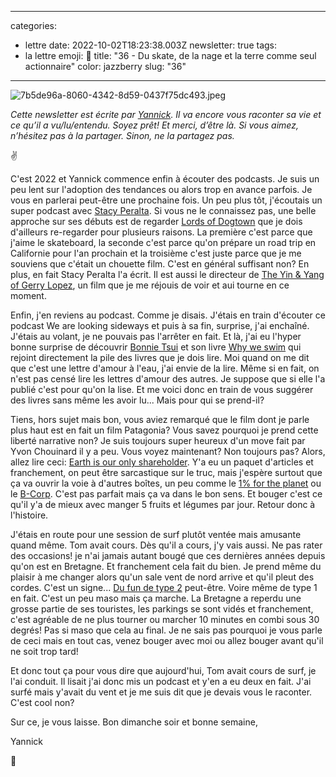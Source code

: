 
---
categories:
- lettre
date: 2022-10-02T18:23:38.003Z
newsletter: true
tags:
- la lettre
emoji: 💌
title: "36 - Du skate, de la nage et la terre comme seul actionnaire"
color: jazzberry
slug: "36"
---
![7b5de96a-8060-4342-8d59-0437f75dc493.jpeg](https://buttondown.s3.amazonaws.com/images/f350a453-05c3-4c6b-8cc0-86c33a75d5f2.jpeg) 

*Cette newsletter est écrite par [Yannick](https://yannickschutz.com). Il va encore vous raconter sa vie et ce qu’il a vu/lu/entendu. Soyez prêt! Et merci, d’être là. Si vous aimez, n’hésitez pas à la partager. Sinon, ne la partagez pas.*

✌ 

C'est 2022 et Yannick commence enfin à écouter des podcasts. Je suis un peu lent sur l'adoption des tendances ou alors trop en avance parfois. Je vous en parlerai peut-être une prochaine fois. Un peu plus tôt, j'écoutais un super podcast avec [Stacy Peralta](https://wearelookingsideways.com/podcasts/episode-190-stacy-peralta). Si vous ne le connaissez pas, une belle approche sur ses débuts est de regarder [Lords of Dogtown](https://fr.wikipedia.org/wiki/Les_Seigneurs_de_Dogtown) que je dois d'ailleurs re-regarder pour plusieurs raisons. La première c'est parce que j'aime le skateboard, la seconde c'est parce qu'on prépare un road trip en Californie pour l'an prochain et la troisième c'est juste parce que je me souviens que c'était un chouette film. C'est en général suffisant non? En plus, en fait Stacy Peralta l'a écrit. Il est aussi le directeur de [The Yin & Yang of Gerry Lopez](https://www.patagonia.com/stories/the-yin-yang-of-gerry-lopez/video-121485.html), un film que je me réjouis de voir et aui tourne en ce moment.

Enfin, j'en reviens au podcast. Comme je disais. J'étais  en train d'écouter ce podcast We are looking sideways et puis à sa fin, surprise, j'ai enchaîné. J'étais au volant, je ne pouvais pas l'arrêter en fait. Et là, j'ai eu l'hyper bonne surprise de découvrir [Bonnie Tsui](https://www.bonnietsui.com/) et son livre [Why we swim](https://www.penguin.co.uk/books/442072/why-we-swim-by-bonnie-tsui/9781846046605) qui rejoint directement la pile des livres que je dois lire. Moi quand on me dit que c'est une lettre d'amour à l'eau, j'ai envie de la lire. Même si en fait, on n'est pas censé lire les lettres d'amour des autres. Je suppose que si elle l'a publié c'est pour qu'on la lise. Et me voici donc en train de vous suggérer des livres sans même les avoir lu... Mais pour qui se prend-il?

Tiens, hors sujet mais bon, vous aviez remarqué que le film dont je parle plus haut est en fait un film Patagonia? Vous savez pourquoi je prend cette liberté narrative non? Je suis toujours super heureux d'un move fait par Yvon Chouinard il y a peu. Vous voyez maintenant? Non toujours pas? Alors, allez lire ceci: [Earth is our only shareholder](https://www.patagonia.com/ownership/). Y'a eu un paquet d'articles et franchement, on peut être sarcastique sur le truc, mais j'espère surtout que ça va ouvrir la voie à d'autres boîtes, un peu comme le [1% for the planet](https://onepercentfortheplanet.org/) ou le [B-Corp](https://www.bcorporation.fr/). C'est pas parfait mais ça va dans le bon sens. Et bouger c'est ce qu'il y'a de mieux avec manger 5 fruits et légumes par jour. Retour donc à l'histoire.

J'étais en route pour une session de surf plutôt ventée mais amusante quand même. Tom avait cours. Dès qu'il a cours, j'y vais aussi. Ne pas rater des occasions! je n'ai jamais autant bougé que ces dernières années depuis qu'on est en Bretagne. Et franchement cela fait du bien. Je prend même du plaisir à me changer alors qu'un sale vent de nord arrive et qu'il pleut des cordes. C'est un signe... [Du fun de type 2](https://goeast.ems.com/three-types-of-fun/) peut-être. Voire même de type 1 en fait. C'est un peu maso mais ça marche. La Bretagne a reperdu une grosse partie de ses touristes, les parkings se sont vidés et franchement, c'est agréable de ne plus tourner ou marcher 10 minutes en combi sous 30 degrés! Pas si maso que cela au final. Je ne sais pas pourquoi je vous parle de ceci mais en tout cas, venez bouger avec moi ou allez bouger avant qu'il ne soit trop tard! 

Et donc tout ça pour vous dire que aujourd'hui, Tom avait cours de surf, je l'ai conduit. Il lisait j'ai donc mis un podcast et y'en a eu deux en fait. J'ai surfé mais y'avait du vent et je me suis dit que je devais vous le raconter. C'est cool non?

Sur ce, je vous laisse.
Bon dimanche soir et bonne semaine,

Yannick

💌
